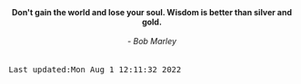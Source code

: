 
<div align="center"><b><span>Don't gain the world and lose your soul. Wisdom is better than silver and gold.</span></b><br><br><i> - Bob Marley</i></div>
<br><br><kbd>Last updated:Mon Aug  1 12:11:32 2022</kbd>